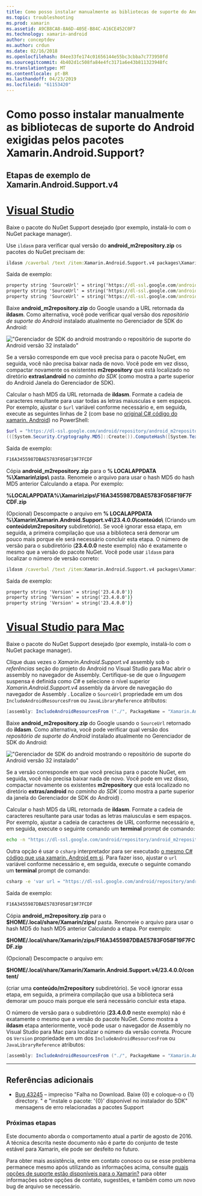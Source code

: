 ```yaml
---
title: Como posso instalar manualmente as bibliotecas de suporte do Android exigidas pelos pacotes Xamarin.Android.Support?
ms.topic: troubleshooting
ms.prod: xamarin
ms.assetid: A9CB8CA8-8A6D-405E-B84C-A16CE452C0F7
ms.technology: xamarin-android
author: conceptdev
ms.author: crdun
ms.date: 02/16/2018
ms.openlocfilehash: 84ee33fe174c01656144e55bc3cbba7c773950fd
ms.sourcegitcommit: 4b402d1c508fa84e4fc3171a6e43b811323948fc
ms.translationtype: MT
ms.contentlocale: pt-BR
ms.lasthandoff: 04/23/2019
ms.locfileid: "61153420"
---
```

# <a name="how-can-i-manually-install-the-android-support-libraries-required-by-the-xamarinandroidsupport-packages"></a>Como posso instalar manualmente as bibliotecas de suporte do Android exigidas pelos pacotes Xamarin.Android.Support?

## <a name="example-steps-for-xamarinandroidsupportv4"></a>Etapas de exemplo de Xamarin.Android.Support.v4 

# <a name="visual-studiotabwindows"></a>[Visual Studio](#tab/windows)

Baixe o pacote do NuGet Support desejado (por exemplo, instalá-lo com o NuGet package manager).

Use `ildasm` para verificar qual versão do **android_m2repository.zip** os pacotes do NuGet precisam de:

```cmd
ildasm /caverbal /text /item:Xamarin.Android.Support.v4 packages\Xamarin.Android.Support.v4.23.4.0.1\lib\MonoAndroid403\Xamarin.Android.Support.v4.dll | findstr SourceUrl
```
Saída de exemplo:

```cmd
property string 'SourceUrl' = string('https://dl-ssl.google.com/android/repository/android_m2repository_r32.zip')
property string 'SourceUrl' = string('https://dl-ssl.google.com/android/repository/android_m2repository_r32.zip')
property string 'SourceUrl' = string('https://dl-ssl.google.com/android/repository/android_m2repository_r32.zip')
```

Baixe **android\_m2repository.zip** do Google usando a URL retornada da **ildasm**. Como alternativa, você pode verificar qual versão dos _repositório de suporte do Android_ instalado atualmente no Gerenciador de SDK do Android:

!["Gerenciador de SDK do android mostrando o repositório de suporte do Android versão 32 instalado"](install-android-support-library-images/sdk-extras.png)

Se a versão corresponde em que você precisa para o pacote NuGet, em seguida, você não precisa baixar nada de novo. Você pode em vez disso, compactar novamente os existentes **m2repository** que está localizado no diretório **extras\\android** no _caminho do SDK_ (como mostra a parte superior do Android Janela do Gerenciador de SDK).

Calcular o hash MD5 da URL retornada de **ildasm**. Formate a cadeia de caracteres resultante para usar todas as letras maiusculas e sem espaços. Por exemplo, ajustar o `$url` variável conforme necessário e, em seguida, execute as seguintes linhas de 2 (com base no [original C# código do xamarin. Android](https://github.com/xamarin/xamarin-android/blob/8e8a4dd90f26eb39172876cc52181b6639e20524/src/Xamarin.Android.Build.Tasks/Tasks/GetAdditionalResourcesFromAssemblies.cs#L208)) no PowerShell:

```powershell
$url = "https://dl-ssl.google.com/android/repository/android_m2repository_r32.zip"
(([System.Security.Cryptography.MD5]::Create()).ComputeHash([System.Text.Encoding]::UTF8.GetBytes($url)) | %{ $_.ToString("X02") }) -join ""
```
Saída de exemplo:

```powershell
F16A3455987DBAE5783F058F19F7FCDF
```

Cópia **android\_m2repository.zip** para o **% LOCALAPPDATA %\\Xamarin\\zips\\**  pasta. Renomeie o arquivo para usar o hash MD5 do hash MD5 anterior Calculando a etapa. Por exemplo:

**%LOCALAPPDATA%\\Xamarin\\zips\\F16A3455987DBAE5783F058F19F7FCDF.zip**

(Opcional) Descompacte o arquivo em **% LOCALAPPDATA %\\Xamarin\\Xamarin.Android.Support.v4\\23.4.0.0\\conteúdo\\**  (Criando um **conteúdo\\m2repository** subdiretório). Se você ignorar essa etapa, em seguida, a primeira compilação que usa a biblioteca será demorar um pouco mais porque ele será necessário concluir esta etapa.
O número de versão para o subdiretório (**23.4.0.0** neste exemplo) não é exatamente o mesmo que a versão do pacote NuGet. Você pode usar `ildasm` para localizar o número de versão correto:

```cmd
ildasm /caverbal /text /item:Xamarin.Android.Support.v4 packages\Xamarin.Android.Support.v4.23.4.0.1\lib\MonoAndroid403\Xamarin.Android.Support.v4.dll | findstr /C:"string 'Version'"
```
Saída de exemplo:

```cmd
property string 'Version' = string('23.4.0.0')}
property string 'Version' = string('23.4.0.0')}
property string 'Version' = string('23.4.0.0')}
```

# <a name="visual-studio-for-mactabmacos"></a>[Visual Studio para Mac](#tab/macos)

Baixe o pacote do NuGet Support desejado (por exemplo, instalá-lo com o NuGet package manager).

Clique duas vezes o _Xamarin.Android.Support.v4_ assembly sob o _referências_ seção do projeto do Android no Visual Studio para Mac abrir o assembly no navegador de Assembly. Certifique-se de que o _linguagem_ suspensa é definida como _C#_ e selecione o nível superior _Xamarin.Android.Support.v4_ assembly da árvore de navegação do navegador de Assembly . Localize o `SourceUrl` propriedade em um dos `IncludeAndroidResourcesFrom` ou `JavaLibraryReference` atributos:

```csharp
[assembly: IncludeAndroidResourcesFrom ("./", PackageName = "Xamarin.Android.Support.v4", SourceUrl = "https://dl-ssl.google.com/android/repository/android_m2repository_r32.zip", EmbeddedArchive = "m2repository/com/android/support/support-v4/23.4.0/support-v4-23.4.0.aar", Version = "23.4.0.0")]
```

Baixe **android\_m2repository.zip** do Google usando o `SourceUrl` retornado do **ildasm**. Como alternativa, você pode verificar qual versão dos _repositório de suporte do Android_ instalado atualmente no Gerenciador de SDK do Android:

!["Gerenciador de SDK do android mostrando o repositório de suporte do Android versão 32 instalado"](install-android-support-library-images/sdk-extras.png)

Se a versão corresponde em que você precisa para o pacote NuGet, em seguida, você não precisa baixar nada de novo. Você pode em vez disso, compactar novamente os existentes **m2repository** que está localizado no diretório **extras/android** no _caminho do SDK_ (como mostra a parte superior da janela do Gerenciador de SDK do Android) .

Calcular o hash MD5 da URL retornada de **ildasm**. Formate a cadeia de caracteres resultante para usar todas as letras maiusculas e sem espaços. Por exemplo, ajustar a cadeia de caracteres de URL conforme necessário e, em seguida, execute o seguinte comando um **terminal** prompt de comando:

```bash
echo -n "https://dl-ssl.google.com/android/repository/android_m2repository_r32.zip" | md5 | tr '[:lower:]' '[:upper:]'
```

Outra opção é usar o `csharp` interpretador para ser executado [o mesmo C# código que usa xamarin. Android em si](https://github.com/xamarin/xamarin-android/blob/8e8a4dd90f26eb39172876cc52181b6639e20524/src/Xamarin.Android.Build.Tasks/Tasks/GetAdditionalResourcesFromAssemblies.cs#L208).
Para fazer isso, ajustar o `url` variável conforme necessário e, em seguida, execute o seguinte comando um **terminal** prompt de comando:

```bash
csharp -e 'var url = "https://dl-ssl.google.com/android/repository/android_m2repository_r32.zip"; string.Concat((System.Security.Cryptography.MD5.Create().ComputeHash(System.Text.Encoding.UTF8.GetBytes(url))).Select(b => b.ToString("X02")))'
```
Saída de exemplo:

```bash
F16A3455987DBAE5783F058F19F7FCDF
```

Cópia **android\_m2repository.zip** para o **$HOME/.local/share/Xamarin/zips/** pasta. Renomeie o arquivo para usar o hash MD5 do hash MD5 anterior Calculando a etapa. Por exemplo:

**$HOME/.local/share/Xamarin/zips/F16A3455987DBAE5783F058F19F7FCDF.zip**

(Opcional) Descompacte o arquivo em: 

**$HOME/.local/share/Xamarin/Xamarin.Android.Support.v4/23.4.0.0/content/**

(criar uma **conteúdo/m2repository** subdiretório). Se você ignorar essa etapa, em seguida, a primeira compilação que usa a biblioteca será demorar um pouco mais porque ele será necessário concluir esta etapa.

O número de versão para o subdiretório (**23.4.0.0** neste exemplo) não é exatamente o mesmo que a versão do pacote NuGet. Como mostra a **ildasm** etapa anteriormente, você pode usar o navegador de Assembly no Visual Studio para Mac para localizar o número da versão correta. Procure os `Version` propriedade em um dos `IncludeAndroidResourcesFrom` ou `JavaLibraryReference` atributos:

```csharp
[assembly: IncludeAndroidResourcesFrom ("./", PackageName = "Xamarin.Android.Support.v4", SourceUrl = "https://dl-ssl.google.com/android/repository/android_m2repository_r32.zip", EmbeddedArchive = "m2repository/com/android/support/support-v4/23.4.0/support-v4-23.4.0.aar", Version = "23.4.0.0")]
```

-----


## <a name="additional-references"></a>Referências adicionais

- [Bug 43245](https://bugzilla.xamarin.com/show_bug.cgi?id=43245) – impreciso "Falha no Download. Baixe {0} e coloque-o o {1} directory. " e "instale o pacote: '{0}' disponível no instalador do SDK" mensagens de erro relacionadas a pacotes Support

### <a name="next-steps"></a>Próximas etapas

Este documento aborda o comportamento atual a partir de agosto de 2016. A técnica descrita neste documento não é parte do conjunto de teste estável para Xamarin, ele pode ser desfeito no futuro.

Para obter mais assistência, entre em contato conosco ou se esse problema permanece mesmo após utilizando as informações acima, consulte [quais opções de suporte estão disponíveis para o Xamarin?](~/cross-platform/troubleshooting/support-options.md) para obter informações sobre opções de contato, sugestões, e também como um novo bug de arquivo se necessário.

